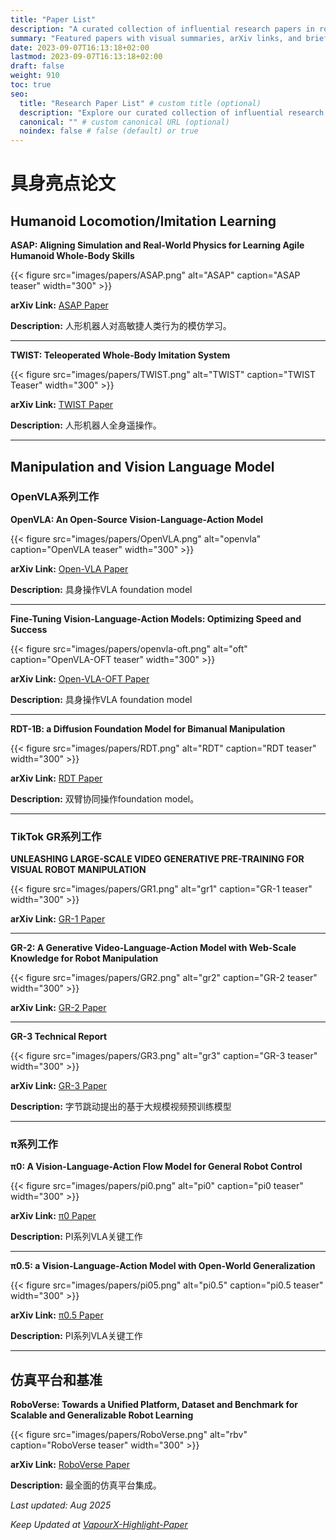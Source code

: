 ```yaml
---
title: "Paper List"
description: "A curated collection of influential research papers in robotics, computer vision, and machine learning"
summary: "Featured papers with visual summaries, arXiv links, and brief descriptions"
date: 2023-09-07T16:13:18+02:00
lastmod: 2023-09-07T16:13:18+02:00
draft: false
weight: 910
toc: true
seo:
  title: "Research Paper List" # custom title (optional)
  description: "Explore our curated collection of influential research papers in robotics, computer vision, and machine learning" # custom description (recommended)
  canonical: "" # custom canonical URL (optional)
  noindex: false # false (default) or true
---
```


# 具身亮点论文

## Humanoid Locomotion/Imitation Learning

**ASAP: Aligning Simulation and Real-World Physics for Learning Agile Humanoid Whole-Body Skills**

{{< figure src="images/papers/ASAP.png" alt="ASAP" caption="ASAP teaser" width="300" >}}

**arXiv Link:** [ASAP Paper](https://arxiv.org/pdf/2502.01143)

**Description:** 人形机器人对高敏捷人类行为的模仿学习。

---

**TWIST: Teleoperated Whole-Body Imitation System**

{{< figure src="images/papers/TWIST.png" alt="TWIST" caption="TWIST Teaser" width="300" >}}

**arXiv Link:** [TWIST Paper](https://arxiv.org/pdf/2505.02833)

**Description:** 人形机器人全身遥操作。

---

## Manipulation and Vision Language Model

### OpenVLA系列工作

**OpenVLA: An Open-Source Vision-Language-Action Model**

{{< figure src="images/papers/OpenVLA.png" alt="openvla" caption="OpenVLA teaser" width="300" >}}

**arXiv Link:** [Open-VLA Paper](https://arxiv.org/pdf/2406.09246)

**Description:** 具身操作VLA foundation model

---

**Fine-Tuning Vision-Language-Action Models: Optimizing Speed and Success**

{{< figure src="images/papers/openvla-oft.png" alt="oft" caption="OpenVLA-OFT teaser" width="300" >}}

**arXiv Link:** [Open-VLA-OFT Paper](https://arxiv.org/pdf/2502.19645)

**Description:** 具身操作VLA foundation model

---

**RDT-1B: a Diffusion Foundation Model for Bimanual Manipulation**

{{< figure src="images/papers/RDT.png" alt="RDT" caption="RDT teaser" width="300" >}}

**arXiv Link:** [RDT Paper](https://arxiv.org/pdf/2410.07864)

**Description:** 双臂协同操作foundation model。

---

### TikTok GR系列工作

**UNLEASHING LARGE-SCALE VIDEO GENERATIVE PRE-TRAINING FOR VISUAL ROBOT MANIPULATION**

{{< figure src="images/papers/GR1.png" alt="gr1" caption="GR-1 teaser" width="300" >}}

**arXiv Link:** [GR-1 Paper](https://arxiv.org/pdf/2312.13139)

---

**GR-2: A Generative Video-Language-Action Model with Web-Scale Knowledge for Robot Manipulation**

{{< figure src="images/papers/GR2.png" alt="gr2" caption="GR-2 teaser" width="300" >}}

**arXiv Link:** [GR-2 Paper](https://arxiv.org/pdf/2410.06158)

---

**GR-3 Technical Report**

{{< figure src="images/papers/GR3.png" alt="gr3" caption="GR-3 teaser" width="300" >}}

**arXiv Link:** [GR-3 Paper](https://arxiv.org/html/2507.15493v1)

**Description:** 字节跳动提出的基于大规模视频预训练模型

---
### π系列工作

**π0: A Vision-Language-Action Flow Model for General Robot Control**

{{< figure src="images/papers/pi0.png" alt="pi0" caption="pi0 teaser" width="300" >}}

**arXiv Link:** [π0 Paper](https://arxiv.org/pdf/2410.24164v1)

**Description:** PI系列VLA关键工作

---

**π0.5: a Vision-Language-Action Model with Open-World Generalization**

{{< figure src="images/papers/pi05.png" alt="pi0.5" caption="pi0.5 teaser" width="300" >}}

**arXiv Link:** [π0.5 Paper](https://arxiv.org/pdf/2410.24164v1)

**Description:** PI系列VLA关键工作

---


## 仿真平台和基准

**RoboVerse: Towards a Unified Platform, Dataset and Benchmark for Scalable and Generalizable Robot Learning**

{{< figure src="images/papers/RoboVerse.png" alt="rbv" caption="RoboVerse teaser" width="300" >}}

**arXiv Link:** [RoboVerse Paper](https://arxiv.org/pdf/2504.18904)

**Description:** 最全面的仿真平台集成。

*Last updated: Aug 2025*

*Keep Updated at [VapourX-Highlight-Paper](https://acondaway.github.io/vapourx/docs/highlight/paper-list/)*

